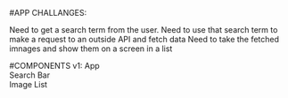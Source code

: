 #APP CHALLANGES:

Need to get a search term from the user.
Need to use that search term to make a request to an outside API and fetch data
Need to take the fetched imnages and show them on a screen in a list

#COMPONENTS v1:
App  <br />
Search Bar  <br />
Image List  <br />
